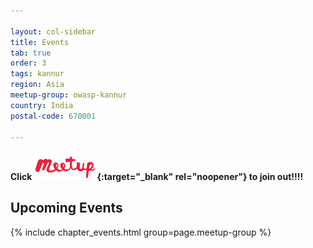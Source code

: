```yaml
---

layout: col-sidebar
title: Events
tab: true
order: 3
tags: kannur
region: Asia
meetup-group: owasp-kannur
country: India
postal-code: 670001

---
```

#### Click [<img src="assets/images/meetup-s.png" style="width: 20%;" alt="OWASP Kannur on Meetup.com" />](https://www.meetup.com/owasp-kannur/){:target="_blank" rel="noopener"} to join out!!!!



## Upcoming Events

{% include chapter_events.html group=page.meetup-group %}

<!-- ## Events Archives -->
